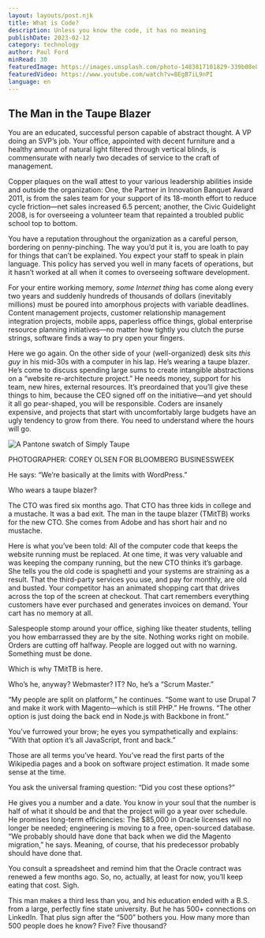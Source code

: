 ```yaml
---
layout: layouts/post.njk
title: What is Code?
description: Unless you know the code, it has no meaning
publishDate: 2023-02-12
category: technology
author: Paul Ford
minRead: 30
featuredImage: https://images.unsplash.com/photo-1483817101829-339b08e8d83f?ixlib=rb-4.0.3&ixid=M3wxMjA3fDB8MHxzZWFyY2h8MTh8fHdoYXQlMjBpcyUyMGNvZGV8ZW58MHx8MHx8fDA%3D&auto=format&fit=crop&w=600&q=60
featuredVideo: https://www.youtube.com/watch?v=BEgB7iL9nPI
language: en
---
```


<!-- @format -->

<!--StartFragment-->

## The Man in the Taupe Blazer

You are an educated, successful person capable of abstract thought. A VP doing an SVP’s job. Your office, appointed with decent furniture and a healthy amount of natural light filtered through vertical blinds, is commensurate with nearly two decades of service to the craft of management.

Copper plaques on the wall attest to your various leadership abilities inside and outside the organization: One, the Partner in Innovation Banquet Award 2011, is from the sales team for your support of its 18-month effort to reduce cycle friction—net sales increased 6.5 percent; another, the Civic Guidelight 2008, is for overseeing a volunteer team that repainted a troubled public school top to bottom.

You have a reputation throughout the organization as a careful person, bordering on penny-pinching. The way you’d put it is, you are loath to pay for things that can’t be explained. You expect your staff to speak in plain language. This policy has served you well in many facets of operations, but it hasn’t worked at all when it comes to overseeing software development.

For your entire working memory, *some Internet thing* has come along every two years and suddenly hundreds of thousands of dollars (inevitably millions) must be poured into amorphous projects with variable deadlines. Content management projects, customer relationship management integration projects, mobile apps, paperless office things, global enterprise resource planning initiatives—no matter how tightly you clutch the purse strings, software finds a way to pry open your fingers.

Here we go again. On the other side of your (well-organized) desk sits *this guy* in his mid-30s with a computer in his lap. He’s wearing a taupe blazer. He’s come to discuss spending large sums to create intangible abstractions on a “website re-architecture project.” He needs money, support for his team, new hires, external resources. It’s preordained that you’ll give these things to him, because the CEO signed off on the initiative—and yet should it all go pear-shaped, you will be responsible. Coders are insanely expensive, and projects that start with uncomfortably large budgets have an ugly tendency to grow from there. You need to understand where the hours will go.

![A Pantone swatch of Simply Taupe](https://www.bloomberg.com/graphics/2015-paul-ford-what-is-code/images/sec1_taupe.jpg)

PHOTOGRAPHER: COREY OLSEN FOR BLOOMBERG BUSINESSWEEK

He says: “We’re basically at the limits with WordPress.”

Who wears a taupe blazer?

The CTO was fired six months ago. That CTO has three kids in college and a mustache. It was a bad exit. The man in the taupe blazer (TMitTB) works for the new CTO. She comes from Adobe and has short hair and no mustache.

Here is what you’ve been told: All of the computer code that keeps the website running must be replaced. At one time, it was very valuable and was keeping the company running, but the new CTO thinks it’s garbage. She tells you the old code is spaghetti and your systems are straining as a result. That the third-party services you use, and pay for monthly, are old and busted. Your competitor has an animated shopping cart that drives across the top of the screen at checkout. That cart remembers everything customers have ever purchased and generates invoices on demand. Your cart has no memory at all.

Salespeople stomp around your office, sighing like theater students, telling you how embarrassed they are by the site. Nothing works right on mobile. Orders are cutting off halfway. People are logged out with no warning. Something must be done.

Which is why TMitTB is here.

Who’s he, anyway? Webmaster? IT? No, he’s a “Scrum Master.”

“My people are split on platform,” he continues. “Some want to use Drupal 7 and make it work with Magento—which is still PHP.” He frowns. “The other option is just doing the back end in Node.js with Backbone in front.”

You’ve furrowed your brow; he eyes you sympathetically and explains: “With that option it’s all JavaScript, front and back.”

Those are all terms you’ve heard. You’ve read the first parts of the Wikipedia pages and a book on software project estimation. It made some sense at the time.

You ask the universal framing question: “Did you cost these options?”

He gives you a number and a date. You know in your soul that the number is half of what it should be and that the project will go a year over schedule. He promises long-term efficiencies: The $85,000 in Oracle licenses will no longer be needed; engineering is moving to a free, open-sourced database. “We probably should have done that back when we did the Magento migration,” he says. Meaning, of course, that his predecessor probably should have done that.

You consult a spreadsheet and remind him that the Oracle contract was renewed a few months ago. So, no, actually, at least for now, you’ll keep eating that cost. Sigh.

This man makes a third less than you, and his education ended with a B.S. from a large, perfectly fine state university. But he has 500+ connections on LinkedIn. That plus sign after the “500” bothers you. How many more than 500 people does he know? Five? Five thousand?
